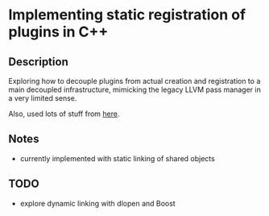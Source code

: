 
# Implementing static registration of plugins in C++

## Description

Exploring how to decouple plugins from actual creation and registration to a
main decoupled infrastructure, mimicking the legacy LLVM pass manager in a very
limited sense.

Also, used lots of stuff from [here](http://accu.org/index.php/journals/597).


## Notes

- currently implemented with static linking of shared objects


## TODO

- explore dynamic linking with dlopen and Boost


